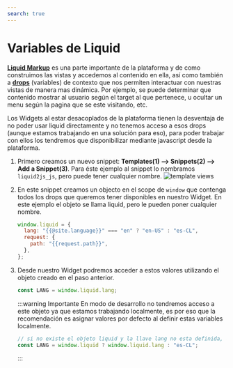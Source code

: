 ```yaml
---
search: true
---
```


# Variables de Liquid

[**Liquid Markup**](/es/platform/channels/liquid-markup.html) es una parte importante de la plataforma y de como construimos las vistas y accedemos al contenido en ella, así como también a [**drops**](/es/platform/channels/liquid-markup.html#drops) (variables) de contexto que nos permiten interactuar con nuestras vistas de manera mas dinámica. Por ejemplo, se puede determinar que contenido mostrar al usuario según el target al que pertenece, u ocultar un menu según la pagina que se este visitando, etc.

Los Widgets al estar desacoplados de la plataforma tienen la desventaja de no poder usar liquid directamente y no tenemos acceso a esos drops (aunque estamos trabajando en una solución para eso), para poder trabajar con ellos los tendremos que disponibilizar mediante javascript desde la plataforma.

1. Primero creamos un nuevo snippet: **Templates(1) --> Snippets(2) --> Add a Snippet(3)**. Para éste ejemplo al snippet lo nombramos `liquid2js_js`, pero puede tener cualquier nombre.
   ![template views](/assets/img/widgets/template_snippets.png)

2. En este snippet creamos un objecto en el scope de `window` que contenga todos los drops que queremos tener disponibles en nuestro Widget. En este ejemplo el objeto se llama liquid, pero le pueden poner cualquier nombre.

   ```js
   window.liquid = {
     lang: "{{@site.language}}" === "en" ? "en-US" : "es-CL",
     request: {
       path: "{{request.path}}",
     },
   };
   ```

3. Desde nuestro Widget podremos acceder a estos valores utilizando el objeto creado en el paso anterior.

   ```js
   const LANG = window.liquid.lang;
   ```

   :::warning Importante
   En modo de desarrollo no tendremos acceso a este objeto ya que estamos trabajando localmente, es por eso que la recomendación es asignar valores por defecto al definir estas variables localmente.

   ```js
   // si no existe el objeto liquid y la llave lang no esta definida, asignamos 'es-CL' por defecto
   const LANG = window.liquid ? window.liquid.lang : "es-CL";
   ```

   :::
